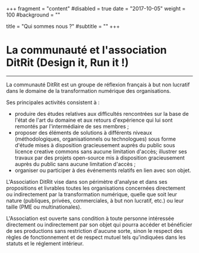 +++
fragment = "content"
#disabled = true
date = "2017-10-05"
weight = 100
#background = ""

title = "Qui sommes nous ?"
#subtitle = ""
+++

# La communauté et l'association DitRit (Design it, Run it !)

---

La communauté DitRit est un groupe de réflexion français à but non lucratif dans le domaine de la transformation numérique des organisations.

Ses principales activités consistent à :

* produire des études relatives aux difficultés rencontrées sur la base de l'état de l'art du domaine et aux retours d'expérience qui lui sont remontés par l'intermédiaire de ses membres ;
* proposer des éléments de solutions à différents niveaux (méthodologiques, organisationnels ou technologues) sous forme d'étude mises à disposition gracieusement auprès du public sous licence creative commons sans aucune limitation d'accès;
illustrer ses travaux par des projets open-source mis à disposition gracieusement auprès du public sans aucune limitation d'accès ;
* organiser ou participer à des événements relatifs en lien avec son objet.

L'Association DitRit vise dans son périmètre d'analyse et dans ses propositions et livrables toutes les organisations concernées directement ou indirectement par la transformation numérique, quelle que soit leur nature (publiques, privées, commerciales, à but non lucratif, etc.) ou leur taille (PME ou multinationales).

L'Association est ouverte sans condition à toute personne intéressée directement ou indirectement par son objet qui pourra accéder et bénéficier de ses productions sans restriction d'aucune sorte, sinon le respect des règles de fonctionnement et de respect mutuel tels qu'indiquées dans les statuts et le réglement intérieur.
